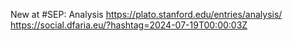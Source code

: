 New at #SEP: Analysis https://plato.stanford.edu/entries/analysis/ https://social.dfaria.eu/?hashtag=2024-07-19T00:00:03Z